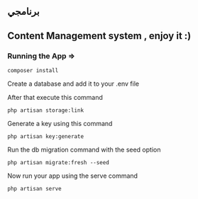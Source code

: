 ## برنامجي 
## Content Management system , enjoy it :)

### Running the App =>

`composer install`
 
Create a database and add it to your .env file

After that execute this command

`php artisan storage:link`

Generate a key using this command

`php artisan key:generate`

Run the db migration command with the seed option

`php artisan migrate:fresh --seed`

Now run your app using the serve command

`php artisan serve`
